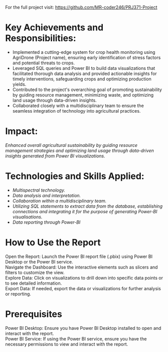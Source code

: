 For the full project visit: https://github.com/MR-coder246/PRJ371-Project

# Key Achievements and Responsibilities:
* Implemented a cutting-edge system for crop health monitoring using AgriDrone (Project name), ensuring early identification of stress factors and potential threats to crops.</br>
* Leveraged SQL queries and Power BI to build data visualizations that facilitated thorough data analysis and provided actionable insights for timely interventions, safeguarding crops and optimizing production yields.</br>
* Contributed to the project's overarching goal of promoting sustainability by guiding resource management, minimizing waste, and optimizing land usage through data-driven insights.</br>
* Collaborated closely with a multidisciplinary team to ensure the seamless integration of technology into agricultural practices.</br>

# Impact:</br>
*Enhanced overall agricultural sustainability by guiding resource management strategies and optimizing land usage through data-driven insights generated from Power BI visualizations.*</br>

# Technologies and Skills Applied:
* *Multispectral technology.*</br>
* *Data analysis and interpretation.*</br>
* *Collaboration within a multidisciplinary team.*</br>
* *Utilizing SQL statements to extract data from the database, establishing connections and integrating it for the purpose of generating Power-BI visualisations.* </br>
* *Data reporting through Power-BI*</br>

# How to Use the Report
Open the Report: Launch the Power BI report file (.pbix) using Power BI Desktop or the Power BI service.<br/>
Navigate the Dashboard: Use the interactive elements such as slicers and filters to customize the view.<br/>
Explore Data: Click on visualizations to drill down into specific data points or to see detailed information.<br/>
Export Data: If needed, export the data or visualizations for further analysis or reporting.<br/>

# Prerequisites
Power BI Desktop: Ensure you have Power BI Desktop installed to open and interact with the report.<br/>
Power BI Service: If using the Power BI service, ensure you have the necessary permissions to view and interact with the report.<br/>
